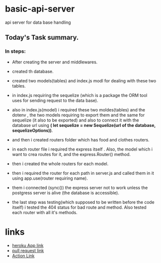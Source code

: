 # basic-api-server
api server for data base handling 
## Today's Task summary.
### In steps:
* After creating the server and middlewares.
* created th database.
* created  two models(tables) and index.js modl for dealing with these two tables.
* in index.js requiring the sequelize (which is a package the ORM tool uses for sending request to the data base).
* also in index.js(model) i required these two moldes(tables) and the dotenv , the two models requiring to export them and the same for sequelize (it also to be exported) and also to connect it with the database url using **(  let sequelize = new Sequelize(url of the database, sequelizeOptions))**.

* and then i created routers folder which has food and clothes routers.
* in each router file i required the express itself . Also, the model which i want to crea routes for it, and the express.Router() method.
* then i created the whole routers for each model.
* then i required the router for each path in server.js and called them in it using app.use(router requiring name).
* them i connected (sync()) the express server not to work unless the postgress server is alive (the database is accessible).
* the last step was testing(which supposed to be written before the code itself) i tested the 404 status for bad route and method.
 Also tested each router with all it's methods.
 
 # links
 * [heroku App link](https://ibrahim-class03-app.herokuapp.com)
 * [pull request link](https://github.com/ibrahimalaqoul/basic-api-server/pull/6)
 * [Action Link](https://github.com/ibrahimalaqoul/basic-api-server/actions)

